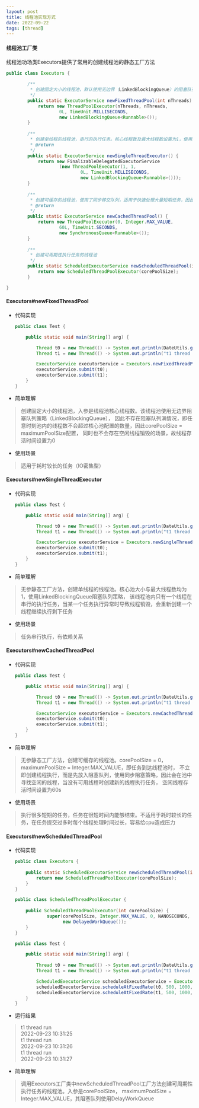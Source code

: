 ```yaml
---
layout: post
title: 线程池实现方式
date: 2022-09-22
tags: [thread]
---
```


#### 线程池工厂类
线程池功场类Executors提供了常用的创建线程池的静态工厂方法
```java
public class Executors {

        /**
         * 创建固定大小的线程池，默认使用无边界（LinkedBlockingQueue）的阻塞队列，因此最大线程数无效，同时也不存在空闲线程回收机制
         */
        public static ExecutorService newFixedThreadPool(int nThreads) {
            return new ThreadPoolExecutor(nThreads, nThreads,
                    0L, TimeUnit.MILLISECONDS,
                    new LinkedBlockingQueue<Runnable>());
        }
    
        /**
         * 创建单线程的线程池，串行的执行任务。核心线程数及最大线程数设置为1，使用无界阻塞队列
         * @return
         */
        public static ExecutorService newSingleThreadExecutor() {
            return new FinalizableDelegatedExecutorService
                    (new ThreadPoolExecutor(1, 1,
                            0L, TimeUnit.MILLISECONDS,
                            new LinkedBlockingQueue<Runnable>()));
        }
    
        /**
         * 创建可缓存的线程池，使用了同步移交队列，适用于快速处理大量短期任务，因此核心池默认为0，避免资源持续占用。空闲线程销毁周期默认为60s
         * @return
         */
        public static ExecutorService newCachedThreadPool() {
            return new ThreadPoolExecutor(0, Integer.MAX_VALUE,
                    60L, TimeUnit.SECONDS,
                    new SynchronousQueue<Runnable>());
        }
    
        /**
         * 创建可周期性执行任务的线程池
         */
        public static ScheduledExecutorService newScheduledThreadPool(int corePoolSize) {
            return new ScheduledThreadPoolExecutor(corePoolSize);
        }

}
```

#### Executors#newFixedThreadPool
- 代码实现
    ```java
    public class Test {
    
        public static void main(String[] arg) {
    
            Thread t0 = new Thread(() -> System.out.println(DateUtils.getToday("yyyy-MM-dd hh:mm:ss")));
            Thread t1 = new Thread(() -> System.out.println("t1 thread run"));
    
            ExecutorService executorService = Executors.newFixedThreadPool(2);
            executorService.submit(t0);
            executorService.submit(t1);
        }
    }
    ```
- 简单理解
>创建固定大小的线程池，入参是线程池核心线程数。该线程池使用无边界阻塞队列策略（LinkedBlockingQueue），
因此不存在阻塞队列满情况，即任意时刻池内的线程数不会超过核心池配置的数量，因此corePoolSize = maximumPoolSize配置，
同时也不会存在空闲线程销毁的场景，故线程存活时间设置为0
- 使用场景
>适用于耗时较长的任务（IO密集型）

#### Executors#newSingleThreadExecutor
- 代码实现
    ```java
    public class Test {
    
        public static void main(String[] arg) {
    
            Thread t0 = new Thread(() -> System.out.println(DateUtils.getToday("yyyy-MM-dd hh:mm:ss")));
            Thread t1 = new Thread(() -> System.out.println("t1 thread run"));
    
            ExecutorService executorService = Executors.newSingleThreadExecutor();
            executorService.submit(t0);
            executorService.submit(t1);
        }
    }
    ```
- 简单理解
> 无参静态工厂方法，创建单线程的线程池。核心池大小与最大线程数均为1，使用LinkedBlockingQueue阻塞队列策略，
该线程池内只有一个线程在串行的执行任务，当某一个任务执行异常时导致线程销毁，会重新创建一个线程继续执行剩下任务
- 使用场景
> 任务串行执行，有依赖关系

#### Executors#newCachedThreadPool
- 代码实现
    ```java
    public class Test {
    
        public static void main(String[] arg) {
    
            Thread t0 = new Thread(() -> System.out.println(DateUtils.getToday("yyyy-MM-dd hh:mm:ss")));
            Thread t1 = new Thread(() -> System.out.println("t1 thread run"));
    
            ExecutorService executorService = Executors.newCachedThreadPool();
            executorService.submit(t0);
            executorService.submit(t1);
        }
    }
    ```
- 简单理解
>无参静态工厂方法，创建可缓存的线程池。corePoolSize = 0， maximumPoolSize = Integer.MAX_VALUE，即任务到达线程池时，
不立即创建线程执行，而是先放入阻塞队列，使用同步阻塞策略，因此会在池中寻找空闲的线程，当没有可用线程时创建新的线程执行任务，
空闲线程存活时间设置为60s
- 使用场景
> 执行很多短期的任务，任务在很短时间内能够结束。不适用于耗时较长的任务，在任务提交过多时每个线程处理时间过长，容易给cpu造成压力

#### Executors#newScheduledThreadPool
- 代码实现
    ```java
    public class Executors {
        
        public static ScheduledExecutorService newScheduledThreadPool(int corePoolSize) {
            return new ScheduledThreadPoolExecutor(corePoolSize);
        }
    }
    
    public class ScheduledThreadPoolExecutor {
        
        public ScheduledThreadPoolExecutor(int corePoolSize) {
                super(corePoolSize, Integer.MAX_VALUE, 0, NANOSECONDS,
                      new DelayedWorkQueue());
        }
    }
    
    public class Test {
    
        public static void main(String[] arg) {
        
            Thread t0 = new Thread(() -> System.out.println(DateUtils.getToday("yyyy-MM-dd hh:mm:ss")));
            Thread t1 = new Thread(() -> System.out.println("t1 thread run"));
    
            ScheduledExecutorService scheduledExecutorService = Executors.newScheduledThreadPool(2);
            scheduledExecutorService.scheduleAtFixedRate(t0, 500, 1000, TimeUnit.MILLISECONDS);
            scheduledExecutorService.scheduleAtFixedRate(t1, 500, 1000, TimeUnit.MILLISECONDS);
        }
    }
    ```
- 运行结果
>t1 thread run    
>2022-09-23 10:31:25   
>t1 thread run   
>2022-09-23 10:31:26   
>t1 thread run  
>2022-09-23 10:31:27

- 简单理解
>调用Executors工厂类中newScheduledThreadPool工厂方法创建可周期性执行任务的线程池。入参是corePoolSize，
maximumPoolSize = Integer.MAX_VALUE，其阻塞队列使用DelayWorkQueue